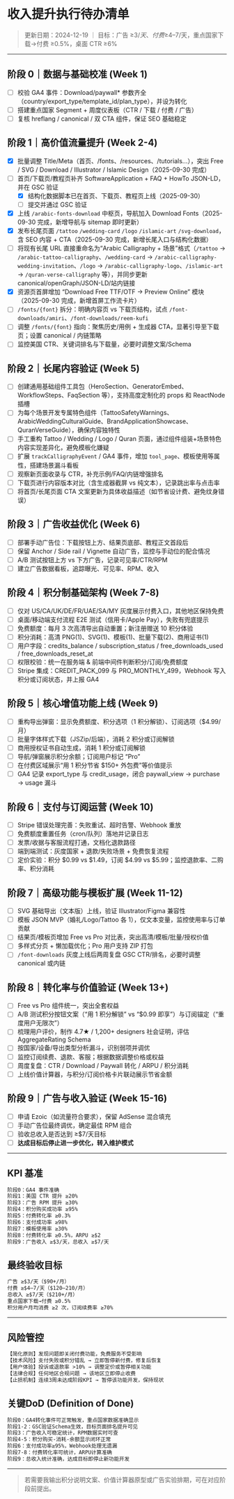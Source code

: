 # 收入提升执行待办清单

> 更新日期：2024-12-19 ｜ 目标：广告 ≥$3/天、付费 ≥$4–7/天，重点国家下载→付费 ≥0.5%，桌面 CTR ≥6%

---

## 阶段 0｜数据与基础校准 (Week 1)
- [ ] 校验 GA4 事件：Download/paywall* 参数齐全（country/export_type/template_id/plan_type），并设为转化
- [ ] 搭建重点国家 Segment + 周度仪表板（CTR / 下载 / 付费 / 广告）
- [ ] 复核 hreflang / canonical / 双 CTA 组件，保证 SEO 基础稳定

## 阶段 1｜高价值流量提升 (Week 2-4)
- [x] 批量调整 Title/Meta（首页、/fonts、/resources、/tutorials…），突出 Free / SVG / Download / Illustrator / Islamic Design（2025-09-30 完成）
- [ ] 首页/下载页/教程页补齐 SoftwareApplication + FAQ + HowTo JSON-LD，并在 GSC 验证
	- [x] 结构化数据脚本已在首页、下载页、教程页上线（2025-09-30）
	- [ ] 提交并通过 GSC 验证
- [x] 上线 `/arabic-fonts-download` 中枢页，导航加入 Download Fonts（2025-09-30 完成，新增导航与 sitemap 即时更新）
- [x] 发布长尾页面 `/tattoo` `/wedding-card` `/logo` `/islamic-art` `/svg-download`，含 SEO 内容 + CTA（2025-09-30 完成，新增长尾入口与结构化数据）
- [ ] 将现有长尾 URL 直接重命名为“Arabic Calligraphy + 场景”格式（`/tattoo` → `/arabic-tattoo-calligraphy`、`/wedding-card` → `/arabic-calligraphy-wedding-invitation`、`/logo` → `/arabic-calligraphy-logo`、`/islamic-art` → `/quran-verse-calligraphy` 等），并同步更新 canonical/openGraph/JSON-LD/站内链接
- [x] 资源页首屏增加 “Download Free TTF/OTF → Preview Online” 模块（2025-09-30 完成，新增首屏工作流卡片）
- [ ] `/fonts/{font}` 拆分：明确内容页 vs 下载页结构，试点 `/font-downloads/amiri`、`/font-downloads/reem-kufi`
- [ ] 调整 `/fonts/{font}` 指向：聚焦历史/用例 + 生成器 CTA，显著引导至下载页；设置 canonical / 内链策略
- [ ] 监控美国 CTR、关键词排名与下载量，必要时调整文案/Schema

## 阶段 2｜长尾内容验证 (Week 5)
- [ ] 创建通用基础组件工具包（HeroSection、GeneratorEmbed、WorkflowSteps、FaqSection 等），支持高度定制化的 props 和 ReactNode 插槽
- [ ] 为每个场景开发专属特色组件（TattooSafetyWarnings、ArabicWeddingCulturalGuide、BrandApplicationShowcase、QuranVerseGuide），确保内容独特性
- [ ] 手工重构 Tattoo / Wedding / Logo / Quran 页面，通过组件组装+场景特色内容实现差异化，避免模板化嫌疑
- [ ] 扩展 `trackCalligraphyEvent` / GA4 事件，增加 `tool_page`、模板使用等属性，搭建场景漏斗看板
- [ ] 观察新页面收录与 CTR，补充示例/FAQ/内链增强排名
- [ ] 下载页进行内容版本对比（含生成器截屏 vs 纯文本），记录跳出率与点击率
- [ ] 将首页/长尾页面 CTA 文案更新为具体收益描述（如节省设计费、避免纹身错误）

## 阶段 3｜广告收益优化 (Week 6)
- [ ] 部署手动广告位：下载按钮上方、结果页底部、教程正文首段后
- [ ] 保留 Anchor / Side rail / Vignette 自动广告，监控与手动位的配合情况
- [ ] A/B 测试按钮上方 vs 下方广告，记录可见率/CTR/RPM
- [ ] 建立广告数据看板，追踪曝光、可见率、RPM、收入

## 阶段 4｜积分制基础架构 (Week 7-8)
- [ ] 仅对 US/CA/UK/DE/FR/UAE/SA/MY 灰度展示付费入口，其他地区保持免费
- [ ] 桌面/移动端支付流程 E2E 测试（信用卡/Apple Pay），失败有兜底提示
- [ ] 免费额度：每月 3 次高清导出自动重置；新注册赠送 10 积分体验
- [ ] 积分消耗：高清 PNG(1)、SVG(1)、模板(1)、批量下载(2)、商用证书(1)
- [ ] 用户字段：credits_balance / subscription_status / free_downloads_used / free_downloads_reset_at
- [ ] 权限校验：统一在服务端 & 前端中间件判断积分/订阅/免费额度
- [ ] Stripe 集成：CREDIT_PACK_099 与 PRO_MONTHLY_499，Webhook 写入积分或订阅状态，并上报 GA4

## 阶段 5｜核心增值功能上线 (Week 9)
- [ ] 重构导出弹窗：显示免费额度、积分选项（1 积分解锁）、订阅选项（$4.99/月）
- [ ] 批量字体样式下载（JSZip/后端），消耗 2 积分或订阅解锁
- [ ] 商用授权证书自动生成，消耗 1 积分或订阅解锁
- [ ] 导航/弹窗展示积分余额；订阅用户标记 “Pro”
- [ ] 在付费区域展示“用 1 积分节省 $150+ 外包费”等价值提示
- [ ] GA4 记录 export_type 与 credit_usage，闭合 paywall_view → purchase → usage 漏斗

## 阶段 6｜支付与订阅运营 (Week 10)
- [ ] Stripe 错误处理完善：失败重试、超时告警、Webhook 重放
- [ ] 免费额度重置任务（cron/队列）落地并记录日志
- [ ] 发票/收据与客服流程打通，文档化退款路径
- [ ] 端到端测试：灰度国家 + 退款/失败场景 + 免费恢复流程
- [ ] 定价实验：积分 $0.99 vs $1.49，订阅 $4.99 vs $5.99；监控退款率、二购率、积分消耗

## 阶段 7｜高级功能与模板扩展 (Week 11-12)
- [ ] SVG 基础导出（文本版）上线，验证 Illustrator/Figma 兼容性
- [ ] 模板 JSON MVP（婚礼/Logo/Tattoo 各 1），仅文本变量，监控使用率与订单贡献
- [ ] 结果页/模板页增加 Free vs Pro 对比表，突出高清/模板/批量/授权价值
- [ ] 多样式分页 + 懒加载优化；Pro 用户支持 ZIP 打包
- [ ] `/font-downloads` 灰度上线后两周复盘 GSC CTR/排名，必要时调整 canonical 或内链

## 阶段 8｜转化率与价值验证 (Week 13+)
- [ ] Free vs Pro 组件统一，突出全套权益
- [ ] A/B 测试积分按钮文案（“用 1 积分解锁” vs “$0.99 即享”）与订阅锚定（“重度用户无限次”）
- [ ] 梳理用户评价，制作 4.7★ / 1,200+ designers 社会证明，评估 AggregateRating Schema
- [ ] 按国家/设备/导出类型分析漏斗，识别弱项并调优
- [ ] 监控订阅续费、退款、客服；根据数据调整价格或权益
- [ ] 周度复盘：CTR / Download / Paywall 转化 / ARPU / 积分消耗
- [ ] 上线价值计算器，与积分/订阅价格卡片联动展示节省金额

## 阶段 9｜广告与收入验证 (Week 15-16)
- [ ] 申请 Ezoic（如流量符合要求），保留 AdSense 混合填充
- [ ] 手动广告位最终调优，确定最佳 RPM 组合
- [ ] 验收总收入是否达到 ≥$7/天目标
- [ ] **达成目标后停止进一步优化，转入维护模式**

---

## KPI 基准
```markdown
阶段0：GA4 事件准确
阶段1：美国 CTR 提升 ≥20%
阶段3：广告 RPM 提升 ≥30%
阶段4：积分购买成功率 ≥95%
阶段5：付费转化率 ≥0.3%
阶段6：支付成功率 ≥98%
阶段7：模板使用率 ≥30%
阶段8：付费转化率 ≥0.5%，ARPU ≥$2
阶段9：广告收入 ≥$3/天，总收入 ≥$7/天
```

## 最终验收目标
```markdown
广告 ≥$3/天（$90+/月）
付费 ≥$4–7/天（$120–210/月）
总收入 ≥$7/天（$210+/月）
重点国家下载→付费 ≥0.5%
积分用户月均消费 ≥2 次，订阅续费率 ≥70%
```

---

## 风险管控
```markdown
【简化原则】发现问题即关闭付费功能，免费服务不受影响
【技术风险】支付失败或积分错乱 → 立即暂停新付费，修复后恢复
【用户体验】投诉或退款率 >10% → 调整定价或暂停相关功能
【法律合规】任何地区合规问题 → 该地区立即停止收费
【止损机制】连续3周未达成阶段KPI → 暂停该功能开发，保持现状
```

## 关键DoD (Definition of Done)
```markdown
阶段0：GA4转化事件可正常触发，重点国家数据准确显示
阶段1-2：GSC验证Schema生效，目标页面排名提升可见
阶段3：广告收入可稳定统计，RPM数据实时可查
阶段4-5：积分购买-消耗-余额显示闭环正常
阶段6：支付成功率≥95%，Webhook处理无遗漏
阶段7-8：付费转化率可统计，ARPU计算准确
阶段9：总收入统计准确，达成目标即停止新功能开发
```

---

> 若需要我输出积分说明文案、价值计算器原型或广告实验排期，可在对应阶段前提出。
